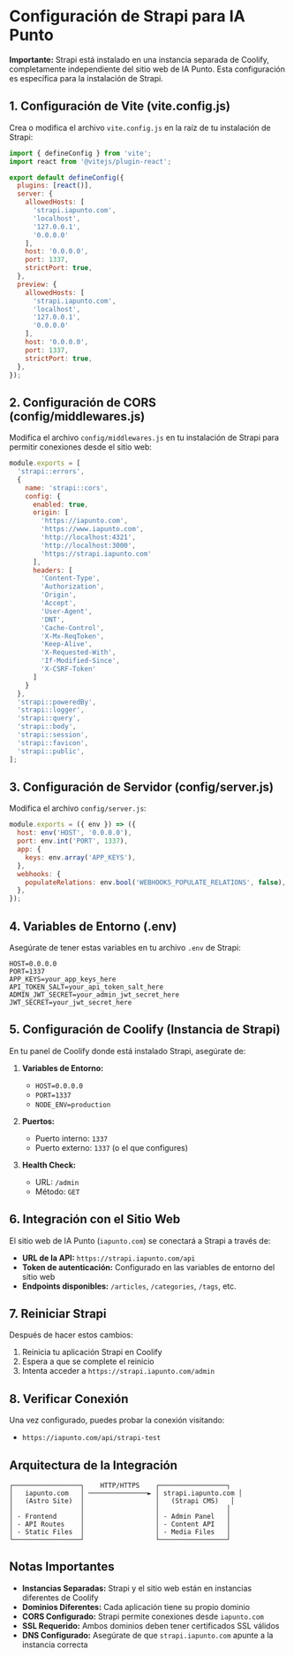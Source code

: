 # Configuración de Strapi para IA Punto

**Importante:** Strapi está instalado en una instancia separada de Coolify, completamente independiente del sitio web de IA Punto. Esta configuración es específica para la instalación de Strapi.

## 1. Configuración de Vite (vite.config.js)

Crea o modifica el archivo `vite.config.js` en la raíz de tu instalación de Strapi:

```javascript
import { defineConfig } from 'vite';
import react from '@vitejs/plugin-react';

export default defineConfig({
  plugins: [react()],
  server: {
    allowedHosts: [
      'strapi.iapunto.com',
      'localhost',
      '127.0.0.1',
      '0.0.0.0'
    ],
    host: '0.0.0.0',
    port: 1337,
    strictPort: true,
  },
  preview: {
    allowedHosts: [
      'strapi.iapunto.com',
      'localhost',
      '127.0.0.1',
      '0.0.0.0'
    ],
    host: '0.0.0.0',
    port: 1337,
    strictPort: true,
  },
});
```

## 2. Configuración de CORS (config/middlewares.js)

Modifica el archivo `config/middlewares.js` en tu instalación de Strapi para permitir conexiones desde el sitio web:

```javascript
module.exports = [
  'strapi::errors',
  {
    name: 'strapi::cors',
    config: {
      enabled: true,
      origin: [
        'https://iapunto.com',
        'https://www.iapunto.com',
        'http://localhost:4321',
        'http://localhost:3000',
        'https://strapi.iapunto.com'
      ],
      headers: [
        'Content-Type',
        'Authorization',
        'Origin',
        'Accept',
        'User-Agent',
        'DNT',
        'Cache-Control',
        'X-Mx-ReqToken',
        'Keep-Alive',
        'X-Requested-With',
        'If-Modified-Since',
        'X-CSRF-Token'
      ]
    }
  },
  'strapi::poweredBy',
  'strapi::logger',
  'strapi::query',
  'strapi::body',
  'strapi::session',
  'strapi::favicon',
  'strapi::public',
];
```

## 3. Configuración de Servidor (config/server.js)

Modifica el archivo `config/server.js`:

```javascript
module.exports = ({ env }) => ({
  host: env('HOST', '0.0.0.0'),
  port: env.int('PORT', 1337),
  app: {
    keys: env.array('APP_KEYS'),
  },
  webhooks: {
    populateRelations: env.bool('WEBHOOKS_POPULATE_RELATIONS', false),
  },
});
```

## 4. Variables de Entorno (.env)

Asegúrate de tener estas variables en tu archivo `.env` de Strapi:

```env
HOST=0.0.0.0
PORT=1337
APP_KEYS=your_app_keys_here
API_TOKEN_SALT=your_api_token_salt_here
ADMIN_JWT_SECRET=your_admin_jwt_secret_here
JWT_SECRET=your_jwt_secret_here
```

## 5. Configuración de Coolify (Instancia de Strapi)

En tu panel de Coolify donde está instalado Strapi, asegúrate de:

1. **Variables de Entorno:**
   - `HOST=0.0.0.0`
   - `PORT=1337`
   - `NODE_ENV=production`

2. **Puertos:**
   - Puerto interno: `1337`
   - Puerto externo: `1337` (o el que configures)

3. **Health Check:**
   - URL: `/admin`
   - Método: `GET`

## 6. Integración con el Sitio Web

El sitio web de IA Punto (`iapunto.com`) se conectará a Strapi a través de:

- **URL de la API:** `https://strapi.iapunto.com/api`
- **Token de autenticación:** Configurado en las variables de entorno del sitio web
- **Endpoints disponibles:** `/articles`, `/categories`, `/tags`, etc.

## 7. Reiniciar Strapi

Después de hacer estos cambios:

1. Reinicia tu aplicación Strapi en Coolify
2. Espera a que se complete el reinicio
3. Intenta acceder a `https://strapi.iapunto.com/admin`

## 8. Verificar Conexión

Una vez configurado, puedes probar la conexión visitando:
- `https://iapunto.com/api/strapi-test`

## Arquitectura de la Integración

```
┌─────────────────┐    HTTP/HTTPS    ┌─────────────────┐
│   iapunto.com   │ ───────────────► │ strapi.iapunto.com │
│   (Astro Site)  │                  │   (Strapi CMS)   │
│                 │                  │                 │
│ - Frontend      │                  │ - Admin Panel   │
│ - API Routes    │                  │ - Content API   │
│ - Static Files  │                  │ - Media Files   │
└─────────────────┘                  └─────────────────┘
```

## Notas Importantes

- **Instancias Separadas:** Strapi y el sitio web están en instancias diferentes de Coolify
- **Dominios Diferentes:** Cada aplicación tiene su propio dominio
- **CORS Configurado:** Strapi permite conexiones desde `iapunto.com`
- **SSL Requerido:** Ambos dominios deben tener certificados SSL válidos
- **DNS Configurado:** Asegúrate de que `strapi.iapunto.com` apunte a la instancia correcta 